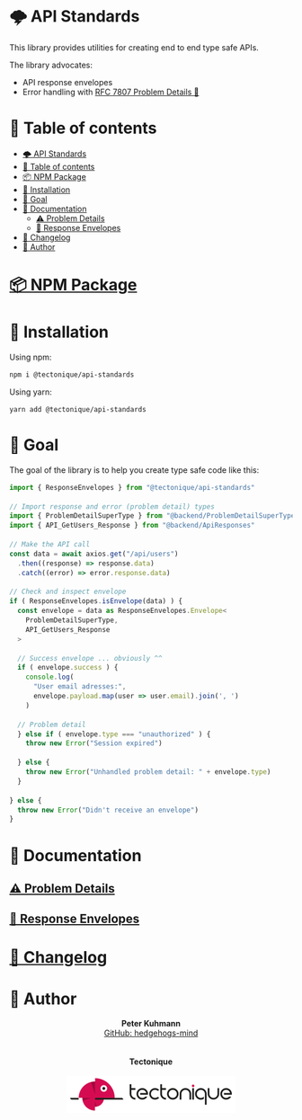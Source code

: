 # 🌩 API Standards

This library provides utilities for creating end to end type safe APIs.

The library advocates:

- API response envelopes
- Error handling with [RFC 7807 Problem Details 🔗](https://www.rfc-editor.org/rfc/rfc7807)

# 📖 Table of contents

<!-- TOC -->
* [🌩 API Standards](#-api-standards)
* [📖 Table of contents](#-table-of-contents)
* [📦 NPM Package](#-npm-package)
* [💾 Installation](#-installation)
* [🏁 Goal](#-goal)
* [📑 Documentation](#-documentation)
  * [⚠️ Problem Details](#-problem-details)
  * [📨 Response Envelopes](#-response-envelopes)
* [📜 Changelog](#-changelog)
* [🦔 Author](#-author)
<!-- TOC -->

# [📦 NPM Package](https://www.npmjs.com/package/@tectonique/api-standards)

# 💾 Installation

Using npm:
```bash
npm i @tectonique/api-standards
```

Using yarn:
```
yarn add @tectonique/api-standards
```

# 🏁 Goal
The goal of the library is to help you create type safe code like this:
```typescript
import { ResponseEnvelopes } from "@tectonique/api-standards"

// Import response and error (problem detail) types
import { ProblemDetailSuperType } from "@backend/ProblemDetailSuperType"
import { API_GetUsers_Response } from "@backend/ApiResponses"

// Make the API call
const data = await axios.get("/api/users")
  .then((response) => response.data)
  .catch((error) => error.response.data)

// Check and inspect envelope
if ( ResponseEnvelopes.isEnvelope(data) ) {
  const envelope = data as ResponseEnvelopes.Envelope<
    ProblemDetailSuperType,
    API_GetUsers_Response
  >
  
  // Success envelope ... obviously ^^
  if ( envelope.success ) {
    console.log(
      "User email adresses:",
      envelope.payload.map(user => user.email).join(', ')
    )
    
  // Problem detail
  } else if ( envelope.type === "unauthorized" ) {
    throw new Error("Session expired")
    
  } else {
    throw new Error("Unhandled problem detail: " + envelope.type)
  }
  
} else {
  throw new Error("Didn't receive an envelope")
}
```

# 📑 Documentation

## [⚠️ Problem Details](./ProblemDetails/README.md)

## [📨 Response Envelopes](./ResponseEnvelopes/README.md)

# [📜 Changelog](CHANGELOG.md)

# 🦔 Author
<p align="center">
  <b>Peter Kuhmann</b>
  <br>
  <a href="https://github.com/hedgehogs-mind">GitHub: hedgehogs-mind</a>
  <br>
  <br>
  <br>
  <b>Tectonique</b>
  <br>
  <br>
  <img src=".assets/tectonique-small.png" alt="Tectonique logo" width="300">
</p>